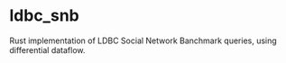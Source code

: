 # ldbc_snb
Rust implementation of LDBC Social Network Banchmark queries, using differential dataflow.
